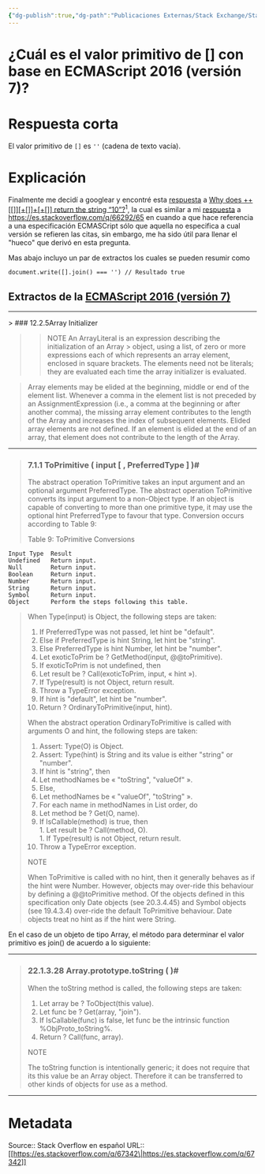 ```yaml
---
{"dg-publish":true,"dg-path":"Publicaciones Externas/Stack Exchange/Stack Overflow en español/es.stackoverflow.com-67342.md","permalink":"/publicaciones-externas/stack-exchange/stack-overflow-en-espanol/es-stackoverflow-com-67342/","title":"¿Cuál es el valor primitivo de [] con base en ECMAScript 2016 (versión 7)?","hide":true,"noteIcon":"default","created":"2024-04-03T12:49:10.679-06:00","updated":"2024-04-05T16:43:50.540-06:00"}
---
```


# ¿Cuál es el valor primitivo de [] con base en ECMAScript 2016 (versión 7)?

# Respuesta corta

El valor primitivo de `[]` es `''` (cadena de texto vacía).

# Explicación


Finalmente me decidí a googlear y encontré esta [respuesta][1] a [Why does ++\[\[\]\]\[+\[\]\]+\[+\[\]\] return the string “10”?][2]<sup>1</sup>, la cual es similar a mi [respuesta][3] a https://es.stackoverflow.com/q/66292/65 en cuando a que hace referencia a una especificación ECMASCript sólo que aquella no especifica a cual versión se refieren las citas, sin embargo, me ha sido útil para llenar el "hueco" que derivó en esta pregunta.

Mas abajo incluyo un par de extractos los cuales se pueden resumir como

<!-- begin snippet: js hide: false console: true babel: false -->

<!-- language: lang-js -->

    document.write([].join() === '') // Resultado true

<!-- end snippet -->


## Extractos de la [ECMAScript 2016 (versión 7)][4]
<hr>
> ### 12.2.5Array Initializer

> >NOTE
> >An ArrayLiteral is an expression describing the initialization of an Array > object, using a list, of zero or more expressions each of which represents an array element, enclosed in square brackets. The elements need not be literals; they are evaluated each time the array initializer is evaluated.

> Array elements may be elided at the beginning, middle or end of the element list. Whenever a comma in the element list is not preceded by an AssignmentExpression (i.e., a comma at the beginning or after another comma), the missing array element contributes to the length of the Array and increases the index of subsequent elements. Elided array elements are not defined. If an element is elided at the end of an array, that element does not contribute to the length of the Array.

<hr>

> ### 7.1.1 ToPrimitive ( input [ , PreferredType ] )#
> 
> The abstract operation ToPrimitive takes an input argument and an
> optional argument PreferredType. The abstract operation ToPrimitive
> converts its input argument to a non-Object type. If an object is
> capable of converting to more than one primitive type, it may use the
> optional hint PreferredType to favour that type. Conversion occurs
> according to Table 9:
> 
> Table 9: ToPrimitive Conversions

<!-- language: lang-none -->

    Input Type	Result
    Undefined	Return input.
    Null		Return input.
    Boolean		Return input.
    Number		Return input.
    String		Return input.
    Symbol		Return input.
    Object		Perform the steps following this table.


>When Type(input) is Object, the following steps are taken:
> 
> 1. If PreferredType was not passed, let hint be "default".  
> 1. Else if PreferredType is hint String, let hint be "string".  
> 1. Else PreferredType is hint Number, let hint be "number".  
> 1. Let exoticToPrim be ? GetMethod(input, @@toPrimitive).  
> 1. If exoticToPrim is not undefined, then  
>   1. Let result be ? Call(exoticToPrim, input, « hint »).  
>   1. If Type(result) is not Object, return result.  
>   1. Throw a TypeError exception.  
> 1. If hint is "default", let hint be "number".  
> 1. Return ? OrdinaryToPrimitive(input, hint).  
> 
> When the abstract operation OrdinaryToPrimitive is called with
> arguments O and hint, the following steps are taken:  
> 
> 1. Assert: Type(O) is Object.  
> 1. Assert: Type(hint) is String and its value is either "string" or "number".  
> 1. If hint is "string", then  
>   1. Let methodNames be « "toString", "valueOf" ».  
> 1. Else,  
>   1. Let methodNames be « "valueOf", "toString" ».  
> 1. For each name in methodNames in List order, do  
>   1. Let method be ? Get(O, name).  
>   1. If IsCallable(method) is true, then  
>     1. Let result be ? Call(method, O).  
>     1. If Type(result) is not Object, return result.  
> 1. Throw a TypeError exception.  
> 
> NOTE
> 
> When ToPrimitive is called with no hint, then it generally behaves as
> if the hint were Number. However, objects may over-ride this behaviour
> by defining a @@toPrimitive method. Of the objects defined in this
> specification only Date objects (see 20.3.4.45) and Symbol objects
> (see 19.4.3.4) over-ride the default ToPrimitive behaviour. Date
> objects treat no hint as if the hint were String.

En el caso de un objeto de tipo Array, el método para determinar el valor primitivo es join() de acuerdo a lo siguiente:

<hr>
 
> ### 22.1.3.28 Array.prototype.toString ( )#
> 
> When the toString method is called, the following steps are taken:
> 
> 1. Let array be ? ToObject(this value).
> 1. Let func be ? Get(array, "join").
> 1. If IsCallable(func) is false, let func be the intrinsic function %ObjProto_toString%.
> 1. Return ? Call(func, array).
> 
> NOTE
> 
> The toString function is intentionally generic; it does not require
> that its this value be an Array object. Therefore it can be
> transferred to other kinds of objects for use as a method.

<hr>


  [1]: https://stackoverflow.com/questions/7202157/why-does-return-the-string-10/7202287#7202287
  [2]: https://stackoverflow.com/q/7202157/1595451
  [3]: https://es.stackoverflow.com/a/67153/65
  [4]: https://www.ecma-international.org/ecma-262/7.0/index.html

# Metadata
Source:: Stack Overflow en español
URL:: [[https://es.stackoverflow.com/q/67342\|https://es.stackoverflow.com/q/67342]]

